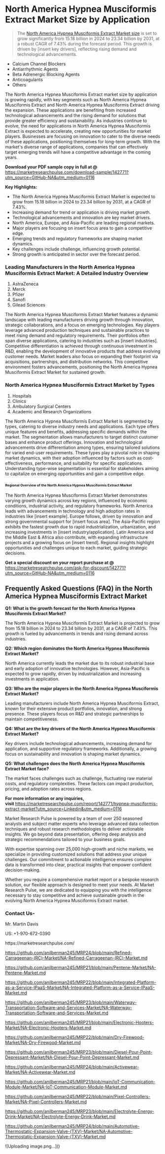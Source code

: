 <h1>North America Hypnea Musciformis Extract Market&nbsp;Size by Application</h1><blockquote><p>The <a href="https://marketresearchpulse.com/download-sample/142771?utm_source=GitHub-NA&amp;utm_medium=0116">North America Hypnea Musciformis Extract Market size</a> is set to grow significantly from 15.18 billion in 2024 to 23.34 billion by 2031, at a robust CAGR of 7.43% during the forecast period. This growth is driven by [insert key drivers], reflecting rising demand and technological advancements.</p></blockquote><ul><li>Calcium Channel Blockers<li> Antiarrhythmic Agents<li> Beta Adrenergic Blocking Agents<li> Anticoagulants<li> Others</li></ul><p>The North America Hypnea Musciformis Extract market size by application is growing rapidly, with key segments such as North America Hypnea Musciformis Extract and North America Hypnea Musciformis Extract driving the expansion. These applications are benefiting from increased technological advancements and the rising demand for solutions that provide greater efficiency and sustainability. As industries continue to evolve, the need for applications in North America Hypnea Musciformis Extract is expected to accelerate, creating new opportunities for market players. Businesses are focusing on innovation to cater to the diverse needs of these applications, positioning themselves for long-term growth. With the market's diverse range of applications, companies that can effectively target emerging trends will have a competitive advantage in the coming years.</p><p><strong>Download your PDF sample copy in full at @ </strong><a href="https://marketresearchpulse.com/download-sample/142771?utm_source=GitHub-NA&amp;utm_medium=0116">https://marketresearchpulse.com/download-sample/142771?utm_source=GitHub-NA&amp;utm_medium=0116</a></p><p><strong>Key Highlights: </strong></p><ul><li>The North America Hypnea Musciformis Extract Market is expected to grow from 15.18 billion in 2024 to 23.34 billion by 2031, at a CAGR of 7.43%.</li><li>Increasing demand for trend or application is driving market growth.</li><li>Technological advancements and innovation are key market drivers.</li><li>North America, Europe, and Asia-Pacific are leading regional markets.</li><li>Major players are focusing on insert focus area to gain a competitive edge.</li><li>Emerging trends and regulatory frameworks are shaping market dynamics.</li><li>Key challenges include challenge, influencing growth potential.</li><li>Strong growth is anticipated in sector over the forecast period.</li></ul><h3>Leading Manufacturers in the North America Hypnea Musciformis Extract Market: A Detailed Industry Overview</h3><ol><li>AstraZeneca</li><li>Merck</li><li>Pfizer</li><li>Sanofi</li><li>Gilead Sciences</li></ol><div class="flex max-w-full flex-col flex-grow"><div class="min-h-8 text-message flex w-full flex-col items-end gap-2 whitespace-normal break-words [.text-message+&amp;]:mt-5" dir="auto" data-message-author-role="assistant" data-message-id="fd8432e4-4910-450d-b182-61b7bfb0a01f" data-message-model-slug="gpt-4o"><div class="flex w-full flex-col gap-1 empty:hidden first:pt-[3px]"><div class="markdown prose w-full break-words dark:prose-invert light"><p>The North America Hypnea Musciformis Extract Market features a dynamic landscape with leading manufacturers driving growth through innovation, strategic collaborations, and a focus on emerging technologies. Key players leverage advanced production techniques and sustainable practices to meet rising demand and regulatory requirements. Their portfolios often span diverse applications, catering to industries such as [insert industries]. Competitive differentiation is achieved through continuous investment in R&amp;D, enabling the development of innovative products that address evolving customer needs. Market leaders also focus on expanding their footprint via acquisitions, partnerships, and distribution networks. This competitive environment fosters advancements, positioning the North America Hypnea Musciformis Extract Market for sustained growth.</p></div></div></div></div><h3>North America Hypnea Musciformis Extract Market by Types</h3><ol><li>Hospitals<li> Clinics<li> Ambulatory Surgical Centers<li> Academic and Research Organizations</li></ol><div class="flex max-w-full flex-col flex-grow"><div class="min-h-8 text-message flex w-full flex-col items-end gap-2 whitespace-normal break-words [.text-message+&amp;]:mt-5" dir="auto" data-message-author-role="assistant" data-message-id="084470be-0bb7-4664-bddf-5156b4f41249" data-message-model-slug="gpt-4o-mini"><div class="flex w-full flex-col gap-1 empty:hidden first:pt-[3px]"><div class="markdown prose w-full break-words dark:prose-invert light"><p>The North America Hypnea Musciformis Extract Market is segmented by types, catering to diverse industry needs and applications. Each type offers unique features and benefits, addressing specific demands within the market. The segmentation allows manufacturers to target distinct customer bases and enhance product offerings. Innovation and technological advancements drive differentiation among types, ensuring tailored solutions for varied end-user requirements. These types play a pivotal role in shaping market dynamics, with their adoption influenced by factors such as cost-effectiveness, performance, and suitability for specific applications. Understanding type-wise segmentation is essential for stakeholders aiming to capitalize on emerging opportunities and gain a competitive edge.</p></div></div></div></div><h3><span style="font-size: 11px;">Regional Overview of the North America Hypnea Musciformis Extract Market</span></h3><div class="flex max-w-full flex-col flex-grow"><div class="min-h-8 text-message flex w-full flex-col items-end gap-2 whitespace-normal break-words [.text-message+&amp;]:mt-5" dir="auto" data-message-author-role="assistant" data-message-id="e9038762-ce64-4e30-91c9-9bd413514231" data-message-model-slug="gpt-4o-mini"><div class="flex w-full flex-col gap-1 empty:hidden first:pt-[3px]"><div class="markdown prose w-full break-words dark:prose-invert light"><p>The North America Hypnea Musciformis Extract Market demonstrates varying growth dynamics across key regions, influenced by economic conditions, industrial activity, and regulatory frameworks. North America leads with advancements in technology and high adoption rates in industries like [insert example]. Europe follows, driven by innovation and strong governmental support for [insert focus area]. The Asia-Pacific region exhibits the fastest growth due to rapid industrialization, urbanization, and increasing investments in [insert industry/application]. Latin America and the Middle East &amp; Africa also contribute, with expanding infrastructure projects and a growing focus on [insert trend]. Regional insights highlight opportunities and challenges unique to each market, guiding strategic decisions.</p></div></div></div></div><p><strong>Get a special discount on your report purchase at @ </strong><a href="https://marketresearchpulse.com/ask-for-discount/142771?utm_source=GitHub-NA&amp;utm_medium=0116">https://marketresearchpulse.com/ask-for-discount/142771?utm_source=GitHub-NA&amp;utm_medium=0116</a></p><h2>Frequently Asked Questions (FAQ) in the North America Hypnea Musciformis Extract Market</h2><p><strong>Q1: What is the growth forecast for the North America Hypnea Musciformis Extract Market?</strong></p><p>The North America Hypnea Musciformis Extract Market is projected to grow from 15.18 billion in 2024 to 23.34 billion by 2031, at a CAGR of 7.43%. This growth is fueled by advancements in trends and rising demand across industries.</p><p><strong>Q2: Which region dominates the North America Hypnea Musciformis Extract Market?</strong></p><p>North America currently leads the market due to its robust industrial base and early adoption of innovative technologies. However, Asia-Pacific is expected to grow rapidly, driven by industrialization and increasing investments in application.</p><p><strong>Q3: Who are the major players in the North America Hypnea Musciformis Extract Market?</strong></p><p>Leading manufacturers include North America Hypnea Musciformis Extract, known for their extensive product portfolios, innovation, and strong presence. These players focus on R&amp;D and strategic partnerships to maintain competitiveness.</p><p><strong>Q4: What are the key drivers of the North America Hypnea Musciformis Extract Market?</strong></p><p>Key drivers include technological advancements, increasing demand for application, and supportive regulatory frameworks. Additionally, a growing focus on sustainability and innovation is shaping market dynamics.</p><p><strong>Q5: What challenges does the North America Hypnea Musciformis Extract Market face?</strong></p><p>The market faces challenges such as challenge, fluctuating raw material costs, and regulatory complexities. These factors can impact production, pricing, and adoption rates across regions.</p><p><strong>For more information or any inquiries, visit&nbsp;</strong><a href="https://marketresearchpulse.com/report/142771/hypnea-musciformis-extract-market?utm_source=Linkedin&utm_medium=0116">https://marketresearchpulse.com/report/142771/hypnea-musciformis-extract-market?utm_source=Linkedin&utm_medium=0116</a></p><p>Market Research Pulse is powered by a team of over 250 seasoned analysts and subject matter experts who leverage advanced data collection techniques and robust research methodologies to deliver actionable insights. We go beyond data presentation, offering deep analysis and strategic recommendations tailored to your business goals.</p><p>With expertise spanning over 25,000 high-growth and niche markets, we specialize in providing customized solutions that address your unique challenges. Our commitment to actionable intelligence ensures complex data is transformed into clear, practical insights that empower confident decision-making.</p><p>Whether you require a comprehensive market report or a bespoke research solution, our flexible approach is designed to meet your needs. At Market Research Pulse, we are dedicated to equipping you with the intelligence necessary to stay competitive and achieve sustainable growth in the evolving North America Hypnea Musciformis Extract market.</p><h3><strong>Contact Us-</strong></h3><p>Mr. Martin Davis</p><p>US: +1-970-672-0390</p><p>https://marketresearchpulse.com/</p><p><a href="https://github.com/anilberman245/MRP24/blob/main/Refined-Carrageenan-(RC)-Market/NA-Refined-Carrageenan-(RC)-Market.md">https://github.com/anilberman245/MRP24/blob/main/Refined-Carrageenan-(RC)-Market/NA-Refined-Carrageenan-(RC)-Market.md</a></p><p><a href="https://github.com/anilberman245/MRP21/blob/main/Pentene-Market/NA-Pentene-Market.md">https://github.com/anilberman245/MRP21/blob/main/Pentene-Market/NA-Pentene-Market.md</a></p><p><a href="https://github.com/anilberman245/MRP22/blob/main/Integrated-Platform-as-a-Service-IPaaS-Market/NA-Integrated-Platform-as-a-Service-IPaaS-Market.md">https://github.com/anilberman245/MRP22/blob/main/Integrated-Platform-as-a-Service-IPaaS-Market/NA-Integrated-Platform-as-a-Service-IPaaS-Market.md</a></p><p><a href="https://github.com/anilberman245/MRP23/blob/main/Waterway-Transportation-Software-and-Services-Market/NA-Waterway-Transportation-Software-and-Services-Market.md">https://github.com/anilberman245/MRP23/blob/main/Waterway-Transportation-Software-and-Services-Market/NA-Waterway-Transportation-Software-and-Services-Market.md</a></p><p><a href="https://github.com/anilberman245/MRP21/blob/main/Electronic-Hooters-Market/NA-Electronic-Hooters-Market.md">https://github.com/anilberman245/MRP21/blob/main/Electronic-Hooters-Market/NA-Electronic-Hooters-Market.md</a></p><p><a href="https://github.com/anilberman245/MRP22/blob/main/Dry-Firewood-Market/NA-Dry-Firewood-Market.md">https://github.com/anilberman245/MRP22/blob/main/Dry-Firewood-Market/NA-Dry-Firewood-Market.md</a></p><p><a href="https://github.com/anilberman245/MRP23/blob/main/Diesel-Pour-Point-Depressant-Market/NA-Diesel-Pour-Point-Depressant-Market.md">https://github.com/anilberman245/MRP23/blob/main/Diesel-Pour-Point-Depressant-Market/NA-Diesel-Pour-Point-Depressant-Market.md</a></p><p><a href="https://github.com/anilberman245/MRP24/blob/main/Activewear-Market/NA-Activewear-Market.md">https://github.com/anilberman245/MRP24/blob/main/Activewear-Market/NA-Activewear-Market.md</a></p><p><a href="https://github.com/anilberman245/MRP21/blob/main/IoT-Communication-Module-Market/NA-IoT-Communication-Module-Market.md">https://github.com/anilberman245/MRP21/blob/main/IoT-Communication-Module-Market/NA-IoT-Communication-Module-Market.md</a></p><p><a href="https://github.com/anilberman245/MRP22/blob/main/Pixel-Controllers-Market/NA-Pixel-Controllers-Market.md">https://github.com/anilberman245/MRP22/blob/main/Pixel-Controllers-Market/NA-Pixel-Controllers-Market.md</a></p><p><a href="https://github.com/anilberman245/MRP23/blob/main/Electrolyte-Energy-Drink-Market/NA-Electrolyte-Energy-Drink-Market.md">https://github.com/anilberman245/MRP23/blob/main/Electrolyte-Energy-Drink-Market/NA-Electrolyte-Energy-Drink-Market.md</a></p><p><a href="https://github.com/anilberman245/MRP24/blob/main/Automotive-Thermostatic-Expansion-Valve-(TXV)-Market/NA-Automotive-Thermostatic-Expansion-Valve-(TXV)-Market.md">https://github.com/anilberman245/MRP24/blob/main/Automotive-Thermostatic-Expansion-Valve-(TXV)-Market/NA-Automotive-Thermostatic-Expansion-Valve-(TXV)-Market.md</a></p>
![Uploading image.png…]()
